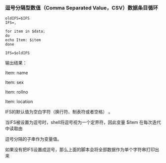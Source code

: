 ### 逗号分隔型数值（Comma Separated Value，CSV）数据条目循环

```
oldIFS=$IFS
IFS=,

for item in $data;
do
echo Item: $item
done

IFS=$oldIFS
```

输出结果：

Item: name

Item: sex

Item: rollno

Item: location

IFS的默认值为空白字符（换行符、制表符或者空格） 。

当IFS被设置为逗号时，shell将逗号视为一个定界符，因此变量 $item 在每次迭代中读取由

逗号分隔的子串作为变量值。

如果没有把IFS设置成逗号，那么上面的脚本会将全部数据作为单个字符串打印出来

